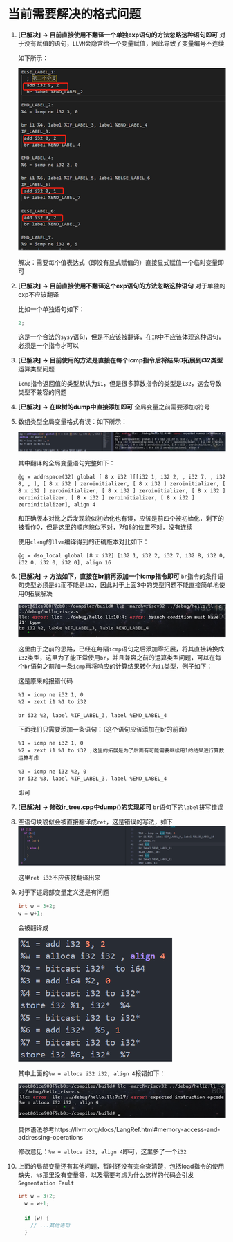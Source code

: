 # 当前需要解决的格式问题

1. **[已解决] -> 目前直接使用不翻译一个单独exp语句的方法忽略这种语句即可**
   对于没有赋值的语句，`LLVM`会隐含给一个变量赋值，因此导致了变量编号不连续

   如下所示：

   ![ef97e3e770935ed05c65a93e22ff1d7](PROBLEM2LLVM.assets/ef97e3e770935ed05c65a93e22ff1d7.png)

   解决：需要每个值表达式（即没有显式赋值的）直接显式赋值一个临时变量即可

2. **[已解决] -> 目前直接使用不翻译这个exp语句的方法忽略这种语句**
   对于单独的exp不应该翻译

   比如一个单独语句如下：

   ```c
   2;
   ```

   这是一个合法的`sysy`语句，但是不应该被翻译，在`IR`中不应该体现这种语句，必须是一个指令才可以

3. **[已解决] -> 目前使用的方法是直接在每个icmp指令后将结果0拓展到i32类型**
   运算类型问题

   `icmp`指令返回值的类型默认为`i1`，但是很多算数指令的类型是`i32`，这会导致类型不兼容的问题

4. **[已解决] -> 在IR树的dump中直接添加即可**
   全局变量之前需要添加`@`符号

5. 数组类型全局变量格式有误：如下所示：

   ![image-20230523104323106](PROBLEM2LLVM.assets/image-20230523104323106.png)

   其中翻译的全局变量语句完整如下：

   ```assembly
   @g = addrspace(32) global [ 8 x i32 ][[i32 1, i32 2, , i32 7, , i32 8, , ], [ 8 x i32 ] zeroinitializer, [ 8 x i32 ] zeroinitializer, [ 8 x i32 ] zeroinitializer, [ 8 x i32 ] zeroinitializer, [ 8 x i32 ] zeroinitializer, [ 8 x i32 ] zeroinitializer, [ 8 x i32 ] zeroinitializer], align 4
   ```

   和正确版本对比之后发现貌似初始化也有误，应该是前四个被初始化，剩下的被看作0，但是这里的顺序貌似不对，7和8的位置不对，没有连续

   使用`clang`的`llvm`编译得到的正确版本对比如下：

   ```assembly
   @g = dso_local global [8 x i32] [i32 1, i32 2, i32 7, i32 8, i32 0, i32 0, i32 0, i32 0], align 16
   ```

6. **[已解决] -> 方法如下，直接在br前再添加一个icmp指令即可**
   `br`指令的条件语句类型必须是`i1`而不能是`i32`，因此对于上面3中的类型问题不能直接简单地使用0拓展解决

   ![image-20230523104730595](PROBLEM2LLVM.assets/image-20230523104730595.png)

   这里由于之前的思路，已经在每隔`icmp`语句之后添加零拓展，将其直接转换成`i32`类型，这里为了能正常使用`br`，并且兼容之前的运算类型问题，可以在每个`br`语句之前加一条`icmp`再将响应的计算结果转化为`i1`类型，例子如下：

   这是原来的报错代码

   ```assembly
   %1 = icmp ne i32 1, 0
   %2 = zext i1 %1 to i32
   
   br i32 %2, label %IF_LABEL_3, label %END_LABEL_4
   ```

   下面我们只需要添加一条语句：（这个语句应该添加在br的前面）

   ```assembly
   %1 = icmp ne i32 1, 0
   %2 = zext i1 %1 to i32 ;这里的拓展是为了后面有可能需要继续用1的结果进行算数运算考虑
   
   %3 = icmp ne i32 %2, 0
   br i32 %3, label %IF_LABEL_3, label %END_LABEL_4
   ```

   即可

7. **[已解决] -> 修改ir_tree.cpp中dump()的实现即可**
   `br`语句下的`label`拼写错误

8. 空语句块貌似会被直接翻译成`ret`，这是错误的写法，如下
   ![image-20230523114033770](PROBLEM2LLVM.assets/image-20230523114033770.png)

   这里`ret i32`不应该被翻译出来

9. 对于下述局部变量定义还是有问题

   ```c
   int w = 3+2;
   w = w+1;
   ```

   会被翻译成

   ![image-20230523114414943](PROBLEM2LLVM.assets/image-20230523114414943.png)

   其中上面的`%w = alloca i32 i32, align 4`报错如下：

   ![image-20230523114516611](PROBLEM2LLVM.assets/image-20230523114516611.png)

   具体语法参考https://llvm.org/docs/LangRef.html#memory-access-and-addressing-operations

   修改意见：`%w = alloca i32, align 4`即可，这里多了一个`i32`

10. 上面的局部变量还有其他问题，暂时还没有完全查清楚，包括load指令的使用缺失，`%5`那里没有变量等，以及需要考虑为什么这样的代码会引发`Segmentation Fault`

    ```c
    int w = 3+2;
      w = w+1;
      
      if (w) {
        // ...其他语句
      }
    ```

    

